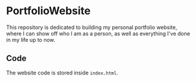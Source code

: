 # PortfolioWebsite

This repository is dedicated to building my personal portfolio website, where I can show off who I am as a person, as well as everything I've done in my life up to now.

## Code
The website code is stored inside `index.html`.